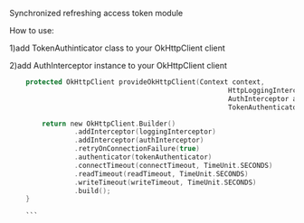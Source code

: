 Synchronized refreshing access token module

How to use:

1)add TokenAuthinticator class  to  your OkHttpClient client 

2)add AuthInterceptor instance  to  your OkHttpClient client 
```kotlin
    protected OkHttpClient provideOkHttpClient(Context context,
                                                      HttpLoggingInterceptor loggingInterceptor,
                                                      AuthInterceptor authInterceptor,
                                                      TokenAuthenticator tokenAuthenticator) {

        return new OkHttpClient.Builder()
                .addInterceptor(loggingInterceptor)
                .addInterceptor(authInterceptor)
                .retryOnConnectionFailure(true)
                .authenticator(tokenAuthenticator)
                .connectTimeout(connectTimeout, TimeUnit.SECONDS)
                .readTimeout(readTimeout, TimeUnit.SECONDS)
                .writeTimeout(writeTimeout, TimeUnit.SECONDS)
                .build();
    }
    
    ```
